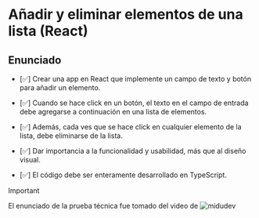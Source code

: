 # Añadir y eliminar elementos de una lista (React)

## Enunciado

- [✅] Crear una app en React que implemente un campo de texto y botón para añadir un elemento.

- [✅] Cuando se hace click en un botón, el texto en el campo de entrada debe agregarse a continuación en una lista de elementos.

- [✅] Además, cada ves que se hace click en cualquier elemento de la lista, debe eliminarse de la lista.

- [✅] Dar importancia a la funcionalidad y usabilidad, más que al diseño visual.

- [✅] El código debe ser enteramente desarrollado en TypeScript.

> [!IMPORTANT]
> El enunciado de la prueba técnica fue tomado del video de ![midudev](https://www.youtube.com/watch?v=JW_x-Tq5Vt0&t=3547s)